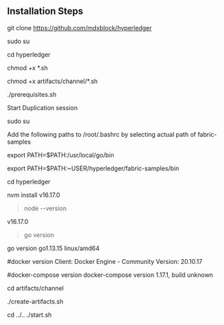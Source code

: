 Installation Steps
------------------

git clone https://github.com/mdxblock/hyperledger

sudo su

cd hyperledger

chmod +x *.sh

chmod +x artifacts/channel/*.sh


./prerequisites.sh


Start Duplication session

sudo su

Add the following paths to /root/.bashrc by selecting actual path of fabric-samples

export PATH=$PATH:/usr/local/go/bin

export PATH=$PATH:~USER/hyperledger/fabric-samples/bin

cd hyperledger

nvm install v16.17.0

>node --version
 
v16.17.0

 
>go version
 
go version go1.13.15 linux/amd64

 
 
#docker version
Client: Docker Engine - Community
 Version:           20.10.17

#docker-compose version
docker-compose version 1.17.1, build unknown


cd artifacts/channel
 
./create-artifacts.sh


cd ../..
./start.sh







